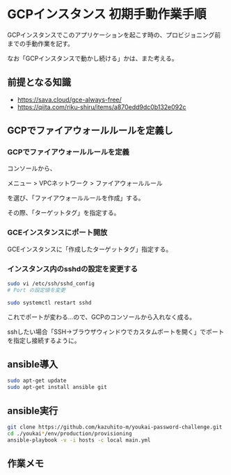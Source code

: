 # GCPインスタンス 初期手動作業手順

GCPインスタンスでこのアプリケーションを起こす時の、プロビジョニング前までの手動作業を記す。

なお「GCPインスタンスで動かし続ける」かは、また考える。

## 前提となる知識

- https://sava.cloud/gce-always-free/
- https://qiita.com/riku-shiru/items/a870edd9dc0b132e092c

## GCPでファイアウォールルールを定義し

### GCPでファイアウォールルールを定義

コンソールから、

メニュー > VPCネットワーク > ファイアウォールルール

を選び、「ファイアウォールルールを作成」する。

その際、「ターゲットタグ」を指定する。

### GCEインスタンスにポート開放

GCEインスタンスに「作成したターゲットタグ」指定する。

### インスタンス内のsshdの設定を変更する

```bash
sudo vi /etc/ssh/sshd_config
# Port の設定値を変更

sudo systemctl restart sshd
```

これでポートが変わる…ので、GCPのコンソールから入れなく成る。

sshしたい場合「SSH->ブラウザウィンドウでカスタムポートを開く」でポートを指定し接続するように。

## ansible導入

```bash
sudo apt-get update
sudo apt-get install ansible git
```

## ansible実行

```bash
git clone https://github.com/kazuhito-m/youkai-password-challenge.git
cd ./youkai*/env/production/provisioning
ansible-playbook -v -i hosts -c local main.yml
```

## 作業メモ

```bash

```
